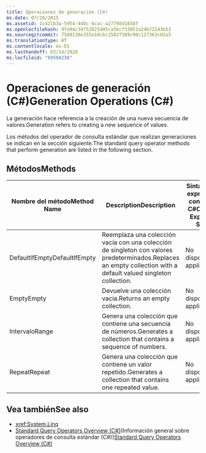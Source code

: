 ```yaml
---
title: Operaciones de generación (C#)
ms.date: 07/20/2015
ms.assetid: 1c421b3a-5954-448c-bcac-a27798d1858f
ms.openlocfilehash: 9fe04c34752825d45ca5bcf33051a24b72243b51
ms.sourcegitcommit: 7588136e355e10cbc2582f389c90c127363c02a5
ms.translationtype: HT
ms.contentlocale: es-ES
ms.lasthandoff: 03/14/2020
ms.locfileid: "69594236"
---
```

# <a name="generation-operations-c"></a><span data-ttu-id="748b1-102">Operaciones de generación (C#)</span><span class="sxs-lookup"><span data-stu-id="748b1-102">Generation Operations (C#)</span></span>
<span data-ttu-id="748b1-103">La generación hace referencia a la creación de una nueva secuencia de valores.</span><span class="sxs-lookup"><span data-stu-id="748b1-103">Generation refers to creating a new sequence of values.</span></span>  
  
 <span data-ttu-id="748b1-104">Los métodos del operador de consulta estándar que realizan generaciones se indican en la sección siguiente.</span><span class="sxs-lookup"><span data-stu-id="748b1-104">The standard query operator methods that perform generation are listed in the following section.</span></span>  
  
## <a name="methods"></a><span data-ttu-id="748b1-105">Métodos</span><span class="sxs-lookup"><span data-stu-id="748b1-105">Methods</span></span>  
  
|<span data-ttu-id="748b1-106">Nombre del método</span><span class="sxs-lookup"><span data-stu-id="748b1-106">Method Name</span></span>|<span data-ttu-id="748b1-107">Description</span><span class="sxs-lookup"><span data-stu-id="748b1-107">Description</span></span>|<span data-ttu-id="748b1-108">Sintaxis de la expresión de consulta de C#</span><span class="sxs-lookup"><span data-stu-id="748b1-108">C# Query Expression Syntax</span></span>|<span data-ttu-id="748b1-109">Más información</span><span class="sxs-lookup"><span data-stu-id="748b1-109">More Information</span></span>|  
|-----------------|-----------------|---------------------------------|----------------------|  
|<span data-ttu-id="748b1-110">DefaultIfEmpty</span><span class="sxs-lookup"><span data-stu-id="748b1-110">DefaultIfEmpty</span></span>|<span data-ttu-id="748b1-111">Reemplaza una colección vacía con una colección de singleton con valores predeterminados.</span><span class="sxs-lookup"><span data-stu-id="748b1-111">Replaces an empty collection with a default valued singleton collection.</span></span>|<span data-ttu-id="748b1-112">No disponible.</span><span class="sxs-lookup"><span data-stu-id="748b1-112">Not applicable.</span></span>|<xref:System.Linq.Enumerable.DefaultIfEmpty%2A?displayProperty=nameWithType><br /><br /> <xref:System.Linq.Queryable.DefaultIfEmpty%2A?displayProperty=nameWithType>|  
|<span data-ttu-id="748b1-113">Empty</span><span class="sxs-lookup"><span data-stu-id="748b1-113">Empty</span></span>|<span data-ttu-id="748b1-114">Devuelve una colección vacía.</span><span class="sxs-lookup"><span data-stu-id="748b1-114">Returns an empty collection.</span></span>|<span data-ttu-id="748b1-115">No disponible.</span><span class="sxs-lookup"><span data-stu-id="748b1-115">Not applicable.</span></span>|<xref:System.Linq.Enumerable.Empty%2A?displayProperty=nameWithType>|  
|<span data-ttu-id="748b1-116">Intervalo</span><span class="sxs-lookup"><span data-stu-id="748b1-116">Range</span></span>|<span data-ttu-id="748b1-117">Genera una colección que contiene una secuencia de números.</span><span class="sxs-lookup"><span data-stu-id="748b1-117">Generates a collection that contains a sequence of numbers.</span></span>|<span data-ttu-id="748b1-118">No disponible.</span><span class="sxs-lookup"><span data-stu-id="748b1-118">Not applicable.</span></span>|<xref:System.Linq.Enumerable.Range%2A?displayProperty=nameWithType>|  
|<span data-ttu-id="748b1-119">Repeat</span><span class="sxs-lookup"><span data-stu-id="748b1-119">Repeat</span></span>|<span data-ttu-id="748b1-120">Genera una colección que contiene un valor repetido.</span><span class="sxs-lookup"><span data-stu-id="748b1-120">Generates a collection that contains one repeated value.</span></span>|<span data-ttu-id="748b1-121">No disponible.</span><span class="sxs-lookup"><span data-stu-id="748b1-121">Not applicable.</span></span>|<xref:System.Linq.Enumerable.Repeat%2A?displayProperty=nameWithType>|  
  
## <a name="see-also"></a><span data-ttu-id="748b1-122">Vea también</span><span class="sxs-lookup"><span data-stu-id="748b1-122">See also</span></span>

- <xref:System.Linq>
- <span data-ttu-id="748b1-123">[Standard Query Operators Overview (C#)](./standard-query-operators-overview.md)(Información general sobre operadores de consulta estándar (C#))</span><span class="sxs-lookup"><span data-stu-id="748b1-123">[Standard Query Operators Overview (C#)](./standard-query-operators-overview.md)</span></span>
